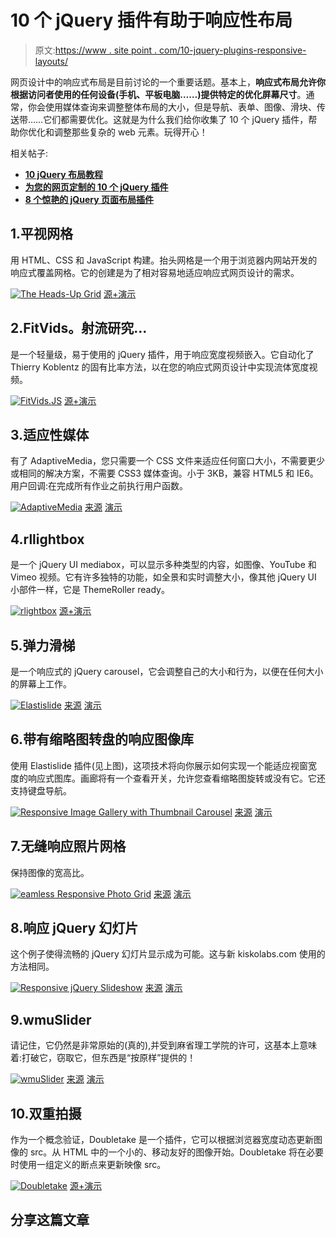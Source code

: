 # 10 个 jQuery 插件有助于响应性布局

> 原文:[https://www . site point . com/10-jquery-plugins-responsive-layouts/](https://www.sitepoint.com/10-jquery-plugins-responsive-layouts/)

网页设计中的响应式布局是目前讨论的一个重要话题。基本上，**响应式布局允许你根据访问者使用的任何设备(手机、平板电脑……)提供特定的优化屏幕尺寸**。通常，你会使用媒体查询来调整整体布局的大小，但是导航、表单、图像、滑块、传送带……它们都需要优化。这就是为什么我们给你收集了 10 个 jQuery 插件，帮助你优化和调整那些复杂的 web 元素。玩得开心！

相关帖子:

*   [**10 jQuery 布局教程**](http://www.jquery4u.com/page-layout/10-jquery-layout-tutorials/)
*   [**为您的网页定制的 10 个 jQuery 插件**](http://www.jquery4u.com/page-layout/10-jquery-plugins-webpage-customization/)
*   [**8 个惊艳的 jQuery 页面布局插件**](http://www.jquery4u.com/page-layout/8-stunning-jquery-page-layout-plugins/)

## 1.平视网格

用 HTML、CSS 和 JavaScript 构建。抬头网格是一个用于浏览器内网站开发的响应式覆盖网格。它的创建是为了相对容易地适应响应式网页设计的需求。

 [![The Heads-Up Grid](../Images/27eb75ede6a4d45794cbb62fa3d82f28.png)](http://bohemianalps.com/tools/grid/) 
[源+演示](http://bohemianalps.com/tools/grid/)

## 2.FitVids。射流研究…

是一个轻量级，易于使用的 jQuery 插件，用于响应宽度视频嵌入。它自动化了 Thierry Koblentz 的固有比率方法，以在您的响应式网页设计中实现流体宽度视频。

 [![FitVids.JS](../Images/b955625eaca1626339f57ca870183f05.png)](http://fitvidsjs.com/) 
[源+演示](http://fitvidsjs.com/)

## 3.适应性媒体

有了 AdaptiveMedia，您只需要一个 CSS 文件来适应任何窗口大小，不需要更少或相同的解决方案，不需要 CSS3 媒体查询。小于 3KB，兼容 HTML5 和 IE6。用户回调:在完成所有作业之前执行用户函数。

 [![AdaptiveMedia](../Images/d59c30e76581fa786c594210a8f40e35.png)](http://www.yusufakyol.com/adaptivemedia/adaptivemedia.html) 
[来源](http://www.yusufakyol.com/adaptivemedia/adaptivemedia.html)
[演示](http://www.yusufakyol.com/adaptivemedia/bordered.html)

## 4.rllightbox

是一个 jQuery UI mediabox，可以显示多种类型的内容，如图像、YouTube 和 Vimeo 视频。它有许多独特的功能，如全景和实时调整大小，像其他 jQuery UI 小部件一样，它是 ThemeRoller ready。

 [![rlightbox](../Images/8ad5d7c9f721a6a8a6401e65219b6ca3.png)](http://ryrych.github.com/rlightbox2/) 
[源+演示](http://ryrych.github.com/rlightbox2/)

## 5.弹力滑梯

是一个响应式的 jQuery carousel，它会调整自己的大小和行为，以便在任何大小的屏幕上工作。

 [![Elastislide](../Images/d29c5bedaf6bca463bda231d872da585.png)](http://tympanus.net/codrops/2011/09/12/elastislide-responsive-carousel/) 
[来源](http://tympanus.net/codrops/2011/09/12/elastislide-responsive-carousel/)
[演示](http://tympanus.net/Development/Elastislide/)

## 6.带有缩略图转盘的响应图像库

使用 Elastislide 插件(见上图)，这项技术将向你展示如何实现一个能适应视窗宽度的响应式图库。画廊将有一个查看开关，允许您查看缩略图旋转或没有它。它还支持键盘导航。

 [![Responsive Image Gallery with Thumbnail Carousel](../Images/89a4b199e33ab44b2d7f78b6b9a083d3.png)](http://tympanus.net/codrops/2011/09/20/responsive-image-gallery/) 
[来源](http://tympanus.net/codrops/2011/09/20/responsive-image-gallery/)
[演示](http://tympanus.net/Tutorials/ResponsiveImageGallery/)

## 7.无缝响应照片网格

保持图像的宽高比。

 [![eamless Responsive Photo Grid](../Images/a2d61f8361fdff434639933de8240132.png)](http://css-tricks.com/13372-seamless-responsive-photo-grid/) 
[来源](http://css-tricks.com/13372-seamless-responsive-photo-grid/)
[演示](http://css-tricks.com/examples/SeamlessResponsivePhotoGrid/)

## 8.响应 jQuery 幻灯片

这个例子使得流畅的 jQuery 幻灯片显示成为可能。这与新 kiskolabs.com 使用的方法相同。

 [![Responsive jQuery Slideshow](../Images/09fc6d20502cd11bc50b422e7627c2f9.png)](http://blog.kiskolabs.com/post/5602656614/responsive-jquery-slideshow) 
[来源](http://blog.kiskolabs.com/post/5602656614/responsive-jquery-slideshow)
[演示](http://responsive-slides.viljamis.com/)

## 9.wmuSlider

请记住，它仍然是非常原始的(真的),并受到麻省理工学院的许可，这基本上意味着:打破它，窃取它，但东西是“按原样”提供的！

 [![wmuSlider](../Images/4d397cf03e10572c391cfe45124bc1b6.png)](http://brice.lechatellier.com/code-design/wmuslider/) 
[来源](http://brice.lechatellier.com/code-design/wmuslider/)
[演示](https://github.com/pastawoua/wmuSlider)

## 10.双重拍摄

作为一个概念验证，Doubletake 是一个插件，它可以根据浏览器宽度动态更新图像的 src。从 HTML 中的一个小的、移动友好的图像开始。Doubletake 将在必要时使用一组定义的断点来更新映像 src。

 [![Doubletake](../Images/bc220f5edf8a0c2836b545bbbc2670ad.png)](http://www.grahambird.co.uk/lab/doubletake/) 
[源+演示](http://www.grahambird.co.uk/lab/doubletake/)

## 分享这篇文章
